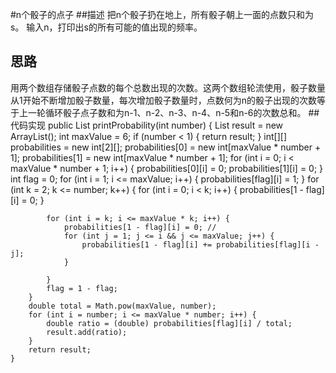 #n个骰子的点子
##描述
把n个骰子扔在地上，所有骰子朝上一面的点数只和为s。 输入n，打印出s的所有可能的值出现的频率。
## 思路
用两个数组存储骰子点数的每个总数出现的次数。这两个数组轮流使用，骰子数量从1开始不断增加骰子数量，每次增加骰子数量时，点数何为n的骰子出现的次数等于上一轮循环骰子点子数和为n-1、n-2、n-3、n-4、n-5和n-6的次数总和。
##代码实现
  public List<Double> printProbability(int number) {
        List<Double> result = new ArrayList<Double>();
        int maxValue = 6;
        if (number < 1) {
            return result;
        }
        int[][] probabilities = new int[2][];
        probabilities[0] = new int[maxValue * number + 1];
        probabilities[1] = new int[maxValue * number + 1];
        for (int i = 0; i < maxValue * number + 1; i++) {
            probabilities[0][i] = 0;
            probabilities[1][i] = 0;
        }
        int flag = 0;
        for (int i = 1; i <= maxValue; i++) {
            probabilities[flag][i] = 1;
        }
        for (int k = 2; k <= number; k++) {
            for (int i = 0; i < k; i++) {
                probabilities[1 - flag][i] = 0;
            }

            for (int i = k; i <= maxValue * k; i++) {
                probabilities[1 - flag][i] = 0; //
                for (int j = 1; j <= i && j <= maxValue; j++) {
                    probabilities[1 - flag][i] += probabilities[flag][i - j];
                }

            }
            flag = 1 - flag;
        }
        double total = Math.pow(maxValue, number);
        for (int i = number; i <= maxValue * number; i++) {
            double ratio = (double) probabilities[flag][i] / total;
            result.add(ratio);
        }
        return result;
    }
